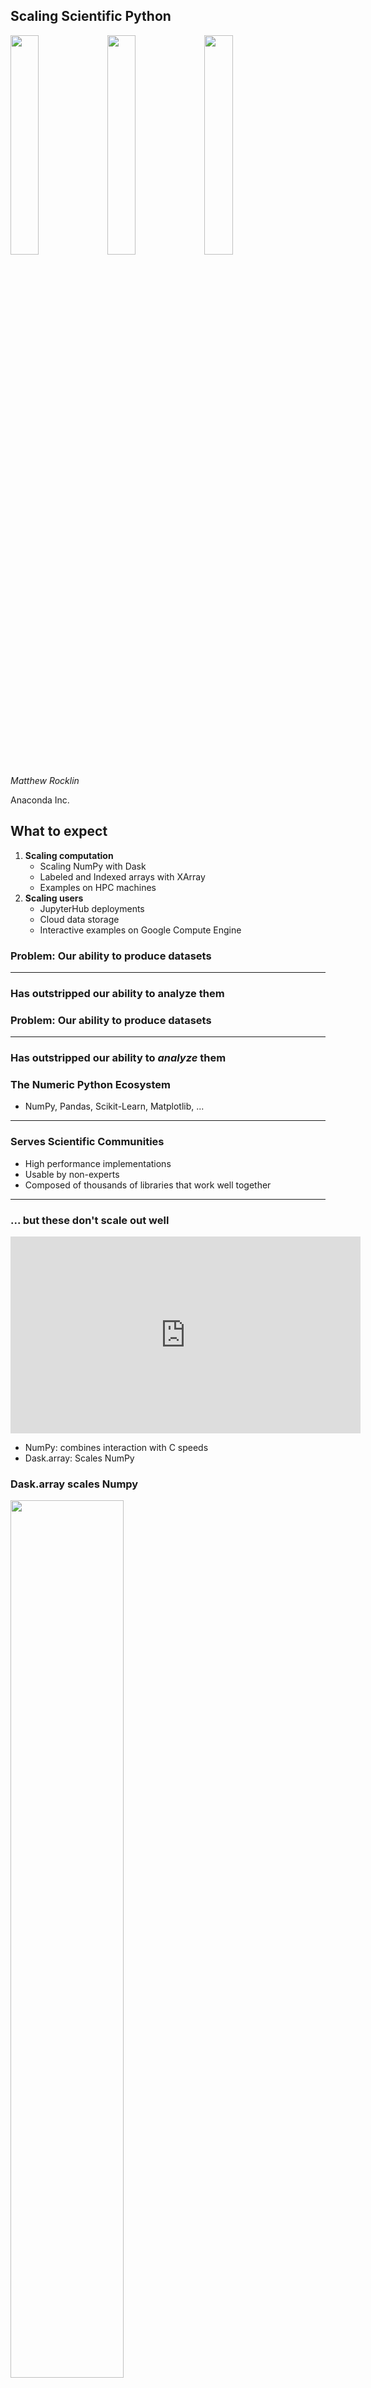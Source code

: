 Scaling Scientific Python
-------------------------

<img src="images/dask_horizontal_white.svg" width="30%">
<img src="images/xarray.png" width=30%>
<img src="images/jupyterhub.svg" width=30%>

*Matthew Rocklin*

Anaconda Inc.


What to expect
--------------

1.  **Scaling computation**
    -  Scaling NumPy with Dask
    -  Labeled and Indexed arrays with XArray
    -  Examples on HPC machines
2.  **Scaling users**
    -  JupyterHub deployments
    -  Cloud data storage
    -  Interactive examples on Google Compute Engine


### Problem: Our ability to produce datasets

<hr>

### Has outstripped our ability to analyze them


### Problem: Our ability to produce datasets

<hr>

### Has outstripped our ability to *analyze* them


### The Numeric Python Ecosystem

-  NumPy, Pandas, Scikit-Learn, Matplotlib, ...

<hr>

### Serves Scientific Communities

-  High performance implementations
-  Usable by non-experts
-  Composed of thousands of libraries that work well together

<hr>

### ... but these don't scale out well


<iframe width="560" height="315"
src="https://www.youtube.com/embed/cxcq35aruG0?ecver=1" frameborder="0"
gesture="media" allow="encrypted-media" allowfullscreen></iframe>

-  NumPy: combines interaction with C speeds
-  Dask.array: Scales NumPy



### Dask.array scales Numpy

<img src="images/dask-array.svg" width="60%">

    # NumPy code
    import numpy as np
    x = np.random.random((1000, 1000))
    u, s, v = np.linalg.svd(x.dot(x.T))

    # Dask.array code
    import dask.array as da
    x = da.random.random((100000, 100000), chunks=(1000, 1000))
    u, s, v = da.linalg.svd(x.dot(x.T))


<img src="http://dask.pydata.org/en/latest/_images/dask_horizontal_white.svg"
     alt="dask logo"
     width="30%">

<img src="images/grid_search_schedule.gif" width="100%">

-  General purpose dynamic task scheduler for computation
-  Handles data locality, resilience, work stealing, etc..
-  Native Python library that respects Python protocols
-  Lightweight and well supported
-  Does arrays, dataframes, machine learning, ...


### Dask does many other things

<hr>

### We're not going to talk about them here

<hr>

### But you might watch this video instead:

<iframe width="560" height="315"
src="https://www.youtube.com/embed/RA_2qdipVng" frameborder="0" gesture="media"
allow="encrypted-media" allowfullscreen></iframe>



### XArray: netCDF meets Pandas DataFrames

<img src="images/xarray-boxes-2.png" alt="XArray" width="100%">

```python
# xarray style
>>> ds.sel(time='2018-01-08').max(dim='ensemble')

# numpy Style
>>> array[[0, 1, 2, 3], :, :].max(axis=2)
```

*Taken from Stephan Hoyer's [ECMWF talk](https://docs.google.com/presentation/d/16CMY3g_OYr6fQplUZIDqVtG-SKZqsG8Ckwoj2oOqepU/edit#slide=id.g2b68f9254d_1_27)*


### XArray: makes scalable data analysis easy

```python
import xarray
ds = xarray.open_mfdataset('all/your/data/*.nc')            # Open many files
climatology = ds.groupby('time.season').mean('time')        # Compute seasonal average
temperature_range = abs(climatology.air.sel(season='JJA')   # Compare seasons
                      - climatology.air.sel(season='DJF'))
temperature_range.plot()                                    # Visualize
```

<hr>

### Feels native for geoscience community

### But general purpose, and integrates with wider ecosystem


### XArray on NetCDF Data

<iframe width="560" height="315"
src="https://www.youtube.com/embed/bQs11nBKix4?ecver=1" frameborder="0"
gesture="media" allow="encrypted-media" allowfullscreen></iframe>


Scalable Analysis of Atmospheric Data
-------------------------------------

We now have an intuitive and scalable analytics system

-  **NumPy** for in-memory computation
-  **Dask** for blocked parallel algorithms
-  **XArray** for dataset management and last-mile user support
-  **Jupyter, matplotlib, h5py, ...** for all the rest


### Moving from local to cluster computing is hard

1.  **Computationally** hard to build parallel algorithms
2.  **Administratively** hard to manage machines
    1.  How do I log on?
    2.  How do I pay for this?
    3.  Can other people see my data?
    4.  How do I give other people my data?
    5.  Wait, my old data format's might not work?
    6.  ...


### For Cheyenne at UCAR

1.  Fill out form and get mailed security key
2.  SSH into cluster, set up environment
3.  Launch Dask scheduler and workers with PBS
4.  Launch Jupyter server
5.  SSH tunnel into Jupyter, Dask dashboard
6.  Play
7.  For help, see [pangeo-data.github.io/pangeo/](https://pangeo-data.github.io/pangeo/)


### Cloud?

-  Benefits
    -  Easier broader access for new users
    -  Dynamic deployments for cost savings
    -  Leverage cloud providers (AWS, Google, Microsoft)
    -  Open internet, easier to build services, etc.
-  Drawbacks
    -  Lower performance
    -  No POSIX file system for NetCDF
    -  New set of administrative skills to learn


### We gave this a shot

-  [pangeo.pydata.org](http://pangeo.pydata.org)
    -  Google Container Engine for hardware
    -  Kubernetes for infrastructure
    -  JupyterHub for notebooks and user management
    -  Data:
        -  FUSE + GCS
        -  Zarr (custom file format)
    -  Computation:
        -  Launch Dask on the same Kubernetes cluster
-  Others have done this too
    -  UK Met Office's JADE
    -  Anaconda Enterprise


### We gave this a shot

<iframe width="560" height="315"
src="https://www.youtube.com/embed/rSOJKbfNBNk?ecver=1" frameborder="0"
gesture="media" allow="encrypted-media" allowfullscreen></iframe>


### Quick progress report

-  *Disclaimer: This is all early stage*
-  Google / Kubernetes: Couldn't be happier
-  [JupyterHub](https://jupyterhub.readthedocs.io):
    -  Pleasant experience: [Zero to JupyterHub](https://zero-to-jupyterhub.readthedocs.io/en/latest/)
    -  Engaging developer community (thanks Yuvi and Chris!)
-  [Dask on Kubernetes](https://github.com/yuvipanda/daskernetes)
    -  Inspired by [Jasmin](https://github.com/cedadev/jasmin-dask) from [CEDADev](http://proj.badc.rl.ac.uk/cedaservices/) and [Jade](http://www.informaticslab.co.uk/projects/jade.html) at [UK Met](http://www.informaticslab.co.uk/) (Matt Pryor and Jacob Tomlinson)
    -  Few hundred lines of code, seems to get the job done
-  Data Access
    -   NetCDF + FUSE + [GCSFS](http://gcsfs.readthedocs.io/en/latest/)

        Familiar, but slow and buggy (but getting better)
    -   [Zarr](http://zarr.readthedocs.io/en/stable/) + [GCSFS](http://gcsfs.readthedocs.io/en/latest/)

        New, but fast and simpler to interact with


### Some of the people and organizations responsible

-  Alistair Miles - Oxford - CGGH
-  Jacob Tomlinson - UK Met Informatics Lab
-  Joe Hamman - NCAR - NSF/Pangeo
-  Martin Durant - Anaconda
-  Matthew Pryor - CEDADev
-  Matthew Rocklin - Anaconda - NSF/Pangeo, Moore
-  Ryan Abernathy - Columbia - NSF/Pangeo
-  Stephan Hoyer - Google
-  Yuvi Panda - UC Berkeley / Jupyter - Moore
-  Dask, XArray, Jupyter, ... communities

<img src="images/moore.png" width="20%">
<img src="images/Anaconda_Logo.png" width="20%">
<img src="images/NSF.png" width="10%">
<img src="images/DARPA_Logo.jpg" width="20%">
<img src="images/mo-logo.svg" width="20%">


### Some of the people and organizations responsible

-  Alistair Miles - Oxford - CGGH
-  Jacob Tomlinson - UK Met Informatics Lab
-  **Joe Hamman - NCAR - NSF/Pangeo**
-  Martin Durant - Anaconda
-  Matthew Pryor - CEDADev
-  Matthew Rocklin - Anaconda - NSF/Pangeo, Moore
-  Ryan Abernathy - Columbia - NSF/Pangeo
-  Stephan Hoyer - Google
-  **Yuvi Panda - UC Berkeley/Jupyter - Moore**
-  Dask, XArray, Jupyter, ... communities

<img src="images/moore.png" width="20%">
<img src="images/Anaconda_Logo.png" width="20%">
<img src="images/NSF.png" width="10%">
<img src="images/DARPA_Logo.jpg" width="20%">
<img src="images/mo-logo.svg" width="20%">


### Building this was easy

### Because we tapped community expertise

<hr>

### No person knows enough to build these systems


### Building this was easy

### Because we tapped community expertise

<hr>

### No organization knows enough to build these systems


### Encourage Multi-Organization Collaborations

-   Pangeo: NSF Earthcube award
    -  Columbia
    -  NCAR
    -  Anaconda Inc
    -  ...

    Arose from the XArray open source community
-   ...



### Questions?

-  [pangeo.pydata.org](http://pangeo.pydata.org)
-  conda install dask xarray jupyterhub -c conda-forge
-  pip install dask[distributed] xarray jupyterhub

<img src="images/dask_horizontal_white.svg" width="30%">
<img src="images/xarray.png" width=30%>
<img src="images/jupyterhub.svg" width=30%>

<img src="images/moore.png" width="20%">
<img src="images/Anaconda_Logo.png" width="20%">
<img src="images/NSF.png" width="10%">
<img src="images/DARPA_Logo.jpg" width="20%">
<img src="images/mo-logo.svg" width="20%">



History and Future Steps
------------------------

-  2013-09: XArray initial commit
-  2014-12: Dask first commit
-  2015-01: Dask arrays
-  2015-02: Dask bags
-  2015-03: Dask dataframes
-  2015-04: XArray uses Dask
-  .. long period of single-machine use ..
-  2015-09: Dask distributed scheduler first commit
-  2016-11: First Pangeo meeting at Columbia
-  2017-09: NSF Funds Pangeo (Columbia, NCAR, Anaconda)
-  2017-10: Dask/XArray on HPC
-  2017-11/12: Dask/XArray on Cloud

